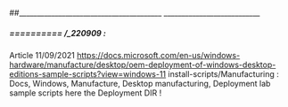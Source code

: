 ##________________________________________  ___________________________


#####  ==========  /_220909 :
Article 11/09/2021
https://docs.microsoft.com/en-us/windows-hardware/manufacture/desktop/oem-deployment-of-windows-desktop-editions-sample-scripts?view=windows-11
install-scripts/Manufacturing     :  Docs,  Windows,  Manufacture,  Desktop manufacturing, Deployment lab sample scripts
here the Deployment DIR !
